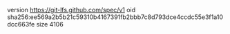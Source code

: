 version https://git-lfs.github.com/spec/v1
oid sha256:ee569a2b5b21c59310b4167391fb2bbb7c8d793dce4ccdc55e3f1a10dcc663fe
size 4106

